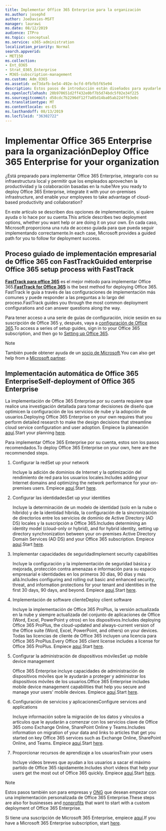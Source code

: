 ```yaml
---
title: Implementar Office 365 Enterprise para la organización
ms.author: josephd
author: JoeDavies-MSFT
manager: laurawi
ms.date: 08/12/2019
audience: ITPro
ms.topic: conceptual
ms.service: o365-administration
localization_priority: Normal
search.appverid:
- MET150
ms.collection:
- Ent_O365
- Strat_O365_Enterprise
- M365-subscription-management
ms.custom: Adm_O365
ms.assetid: ee73dafb-be54-492e-bcfd-0fbfb5f65e94
description: Estos pasos de introducción están diseñados para ayudarle a configurar su red, crear sus identidades, implementar Office 365 ProPlus, migrar los datos y ayudar a las personas de su organización a empezar a usar Office 365.
ms.openlocfilehash: 20b970651d2ff432e0bf7b5d74bdc5f02e34f225
ms.sourcegitcommit: d58cdc7b2296df12f7a05d14ba05ab224ffb3e0c
ms.translationtype: MT
ms.contentlocale: es-ES
ms.lasthandoff: 08/13/2019
ms.locfileid: "36302722"
---
```

# <a name="deploy-office-365-enterprise-for-your-organization"></a><span data-ttu-id="fdbeb-103">Implementar Office 365 Enterprise para la organización</span><span class="sxs-lookup"><span data-stu-id="fdbeb-103">Deploy Office 365 Enterprise for your organization</span></span>

<span data-ttu-id="fdbeb-104">¿Está preparado para implementar Office 365 Enterprise, integrarlo con su infraestructura local y permitir que los empleados aprovechen la productividad y la colaboración basadas en la nube?</span><span class="sxs-lookup"><span data-stu-id="fdbeb-104">Are you ready to deploy Office 365 Enterprise, integrate it with your on-premises infrastructure, and enable your employees to take advantage of cloud-based productivity and collaboration?</span></span>

<span data-ttu-id="fdbeb-105">En este artículo se describen dos opciones de implementación, si quiere ayuda o lo hace por su cuenta.</span><span class="sxs-lookup"><span data-stu-id="fdbeb-105">This article describes two deployment options, whether you want help or are doing it on your own.</span></span> <span data-ttu-id="fdbeb-106">En cada caso, Microsoft proporciona una ruta de acceso guiada para que pueda seguir implementando correctamente.</span><span class="sxs-lookup"><span data-stu-id="fdbeb-106">In each case, Microsoft provides a guided path for you to follow for deployment success.</span></span>

## <a name="guided-enterprise-office-365-setup-process-with-fasttrack"></a><span data-ttu-id="fdbeb-107">Proceso guiado de implementación empresarial de Office 365 con FastTrack</span><span class="sxs-lookup"><span data-stu-id="fdbeb-107">Guided enterprise Office 365 setup process with FastTrack</span></span>

<span data-ttu-id="fdbeb-108">**[FastTrack para office 365](https://docs.microsoft.com/fasttrack/O365-fasttrack-benefit-for-office-365)** es el mejor método para implementar Office 365.</span><span class="sxs-lookup"><span data-stu-id="fdbeb-108">**[FastTrack for Office 365](https://docs.microsoft.com/fasttrack/O365-fasttrack-benefit-for-office-365)** is the best method for deploying Office 365.</span></span> <span data-ttu-id="fdbeb-109">FastTrack le guía a través de las configuraciones de implementación más comunes y puede responder a las preguntas a lo largo del proceso.</span><span class="sxs-lookup"><span data-stu-id="fdbeb-109">FastTrack guides you through the most common deployment configurations and can answer questions along the way.</span></span> 

<span data-ttu-id="fdbeb-110">Para tener acceso a una serie de guías de configuración, inicie sesión en su suscripción de Office 365 y, después, vaya a [configuración de Office 365](https://aka.ms/o365fasttrack).</span><span class="sxs-lookup"><span data-stu-id="fdbeb-110">To access a series of setup guides, sign in to your Office 365 subscription, and then go to [Setting up Office 365](https://aka.ms/o365fasttrack).</span></span>

>[!Note]
><span data-ttu-id="fdbeb-111">También puede obtener ayuda de un [socio de Microsoft](https://www.microsoft.com/solution-providers/home).</span><span class="sxs-lookup"><span data-stu-id="fdbeb-111">You can also get help from a [Microsoft partner](https://www.microsoft.com/solution-providers/home).</span></span>
>

## <a name="self-deployment-of-office-365-enterprise"></a><span data-ttu-id="fdbeb-112">Implementación automática de Office 365 Enterprise</span><span class="sxs-lookup"><span data-stu-id="fdbeb-112">Self-deployment of Office 365 Enterprise</span></span>

<span data-ttu-id="fdbeb-113">La implementación de Office 365 Enterprise por su cuenta requiere que realice una investigación detallada para tomar decisiones de diseño que optimicen la configuración de los servicios de nube y la adopción de usuarios.</span><span class="sxs-lookup"><span data-stu-id="fdbeb-113">Deploying Office 365 Enterprise on your own requires that you perform detailed research to make the design decisions that streamline cloud service configuration and user adoption.</span></span> <span data-ttu-id="fdbeb-114">Empiece la planeación [aquí](get-your-organization-ready-for-office-365.md).</span><span class="sxs-lookup"><span data-stu-id="fdbeb-114">Start your planning [here](get-your-organization-ready-for-office-365.md).</span></span>

<span data-ttu-id="fdbeb-115">Para implementar Office 365 Enterprise por su cuenta, estos son los pasos recomendados.</span><span class="sxs-lookup"><span data-stu-id="fdbeb-115">To deploy Office 365 Enterprise on your own, here are the recommended steps.</span></span>

1. <span data-ttu-id="fdbeb-116">Configurar la red</span><span class="sxs-lookup"><span data-stu-id="fdbeb-116">Set up your network</span></span>

   <span data-ttu-id="fdbeb-117">Incluye la adición de dominios de Internet y la optimización del rendimiento de red para los usuarios locales.</span><span class="sxs-lookup"><span data-stu-id="fdbeb-117">Includes adding your Internet domains and optimizing the network performance for your on-premises users.</span></span> <span data-ttu-id="fdbeb-118">Empiece [aquí](set-up-network-for-office-365.md).</span><span class="sxs-lookup"><span data-stu-id="fdbeb-118">Start [here](set-up-network-for-office-365.md).</span></span>
 
2. <span data-ttu-id="fdbeb-119">Configurar las identidades</span><span class="sxs-lookup"><span data-stu-id="fdbeb-119">Set up your identities</span></span>

   <span data-ttu-id="fdbeb-120">Incluye la determinación de un modelo de identidad (solo en la nube o híbrido) y de la identidad híbrida, la configuración de la sincronización de directorios entre los servicios de dominio de Active Directory (AD DS) locales y la suscripción a Office 365.</span><span class="sxs-lookup"><span data-stu-id="fdbeb-120">Includes determining an identity model (cloud-only or hybrid), and for hybrid identity, setting up directory synchronization between your on-premises Active Directory Domain Services (AD DS) and your Office 365 subscription.</span></span> <span data-ttu-id="fdbeb-121">Empiece [aquí](protect-your-global-administrator-accounts.md).</span><span class="sxs-lookup"><span data-stu-id="fdbeb-121">Start [here](protect-your-global-administrator-accounts.md).</span></span>

3. <span data-ttu-id="fdbeb-122">Implementar capacidades de seguridad</span><span class="sxs-lookup"><span data-stu-id="fdbeb-122">Implement security capabilities</span></span>

   <span data-ttu-id="fdbeb-123">Incluye la configuración y la implementación de seguridad básica y mejorada, protección contra amenazas e información para su espacio empresarial e identidades en los primeros 30 días, 90 días y más allá.</span><span class="sxs-lookup"><span data-stu-id="fdbeb-123">Includes configuring and rolling out basic and enhanced security, threat, and information protections for your tenant and identities in the first 30 days, 90 days, and beyond.</span></span> <span data-ttu-id="fdbeb-124">Empiece [aquí](https://docs.microsoft.com/office365/securitycompliance/security-roadmap).</span><span class="sxs-lookup"><span data-stu-id="fdbeb-124">Start [here](https://docs.microsoft.com/office365/securitycompliance/security-roadmap).</span></span>
 
4. <span data-ttu-id="fdbeb-125">Implementación de software cliente</span><span class="sxs-lookup"><span data-stu-id="fdbeb-125">Deploy client software</span></span>

   <span data-ttu-id="fdbeb-126">Incluye la implementación de Office 365 ProPlus, la versión actualizada en la nube y siempre actualizada del conjunto de aplicaciones de Office (Word, Excel, PowerPoint y otros) en los dispositivos.</span><span class="sxs-lookup"><span data-stu-id="fdbeb-126">Includes deploying Office 365 ProPlus, the cloud-updated and always-current version of the Office suite (Word, Excel, PowerPoint, and others) on your devices.</span></span> <span data-ttu-id="fdbeb-127">Todas las licencias de cliente de Office 365 incluyen una licencia para Office 365 ProPlus.</span><span class="sxs-lookup"><span data-stu-id="fdbeb-127">Every Office 365 client license includes a license for Office 365 ProPlus.</span></span> <span data-ttu-id="fdbeb-128">Empiece [aquí](https://docs.microsoft.com/DeployOffice/deployment-guide-for-office-365-proplus).</span><span class="sxs-lookup"><span data-stu-id="fdbeb-128">Start [here](https://docs.microsoft.com/DeployOffice/deployment-guide-for-office-365-proplus).</span></span>
 
5. <span data-ttu-id="fdbeb-129">Configurar la administración de dispositivos móviles</span><span class="sxs-lookup"><span data-stu-id="fdbeb-129">Set up mobile device management</span></span>

   <span data-ttu-id="fdbeb-130">Office 365 Enterprise incluye capacidades de administración de dispositivos móviles que le ayudarán a proteger y administrar los dispositivos móviles de los usuarios.</span><span class="sxs-lookup"><span data-stu-id="fdbeb-130">Office 365 Enterprise includes mobile device management capabilities that help you secure and manage your users' mobile devices.</span></span> <span data-ttu-id="fdbeb-131">Empiece [aquí](https://support.office.com/article/set-up-mobile-device-management-mdm-in-office-365-dd892318-bc44-4eb1-af00-9db5430be3cd).</span><span class="sxs-lookup"><span data-stu-id="fdbeb-131">Start [here](https://support.office.com/article/set-up-mobile-device-management-mdm-in-office-365-dd892318-bc44-4eb1-af00-9db5430be3cd).</span></span>
 
6. <span data-ttu-id="fdbeb-132">Configuración de servicios y aplicaciones</span><span class="sxs-lookup"><span data-stu-id="fdbeb-132">Configure services and applications</span></span>

   <span data-ttu-id="fdbeb-133">Incluye información sobre la migración de los datos y vínculos a artículos que le ayudarán a comenzar con los servicios clave de Office 365 como Exchange Online, SharePoint Online y Teams.</span><span class="sxs-lookup"><span data-stu-id="fdbeb-133">Includes information on migration of your data and links to articles that get you started on key Office 365 services such as Exchange Online, SharePoint Online, and Teams.</span></span> <span data-ttu-id="fdbeb-134">Empiece [aquí](configure-services-and-applications.md).</span><span class="sxs-lookup"><span data-stu-id="fdbeb-134">Start [here](configure-services-and-applications.md).</span></span>
 
7. <span data-ttu-id="fdbeb-135">Proporcionar recursos de aprendizaje a los usuarios</span><span class="sxs-lookup"><span data-stu-id="fdbeb-135">Train your users</span></span>

   <span data-ttu-id="fdbeb-136">Incluye vídeos breves que ayudan a los usuarios a sacar el máximo partido de Office 365 rápidamente.</span><span class="sxs-lookup"><span data-stu-id="fdbeb-136">Includes short videos that help your users get the most out of Office 365 quickly.</span></span> <span data-ttu-id="fdbeb-137">Empiece [aquí](https://docs.microsoft.com/office365/admin/admin-overview/get-started-with-office-365#training-resources-for-your-users).</span><span class="sxs-lookup"><span data-stu-id="fdbeb-137">Start [here](https://docs.microsoft.com/office365/admin/admin-overview/get-started-with-office-365#training-resources-for-your-users).</span></span>
 

>[!Note]
><span data-ttu-id="fdbeb-138">Estos pasos también son para empresas y [ONG](https://go.microsoft.com/fwlink/?LinkId=627221) que desean empezar con una implementación personalizada de Office 365 Enterprise.</span><span class="sxs-lookup"><span data-stu-id="fdbeb-138">These steps are also for businesses and [nonprofits](https://go.microsoft.com/fwlink/?LinkId=627221) that want to start with a custom deployment of Office 365 Enterprise.</span></span> 
>

<span data-ttu-id="fdbeb-139">Si tiene una suscripción de Microsoft 365 Enterprise, empiece [aquí](https://docs.microsoft.com/microsoft-365/enterprise/deploy-microsoft-365-enterprise).</span><span class="sxs-lookup"><span data-stu-id="fdbeb-139">If you have a Microsoft 365 Enterprise subscription, start [here](https://docs.microsoft.com/microsoft-365/enterprise/deploy-microsoft-365-enterprise).</span></span>
